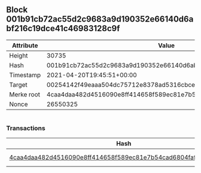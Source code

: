 ## Block 001b91cb72ac55d2c9683a9d190352e66140d6abf216c19dce41c46983128c9f

Attribute | Value
--- | ---
Height | 30735
Hash | 001b91cb72ac55d2c9683a9d190352e66140d6abf216c19dce41c46983128c9f
Timestamp | 2021-04-20T19:45:51+00:00
Target | 00254142f49eaaa504dc75712e8378ad5316cbcead634704b3734b6271167cc4
Merke root | 4caa4daa482d4516090e8ff414658f589ec81e7b54cad6804faf78ce1be4eafb
Nonce | 26550325

```

```

### Transactions

Hash | Amount
--- | ---
[4caa4daa482d4516090e8ff414658f589ec81e7b54cad6804faf78ce1be4eafb](4caa4daa482d4516090e8ff414658f589ec81e7b54cad6804faf78ce1be4eafb.md) | 10.00000000 SKEPTI 
